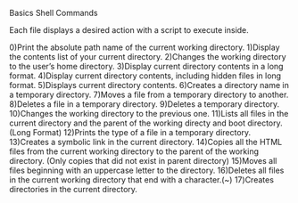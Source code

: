 Basics Shell Commands

Each file displays a desired action with a script to execute inside.

0)Print the absolute path name of the current working directory.
1)Display the contents list of your current directory.
2)Changes the working directory to the user’s home directory.
3)Display current directory contents in a long format.
4)Display current directory contents, including hidden files in long format.
5)Displays current directory contents.
6)Creates a directory name in a temporary directory.
7)Moves a file from a temporary directory to another.
8)Deletes a file in a temporary directory.
9)Deletes a temporary directory.
10)Changes the working directory to the previous one.
11)Lists all files in the current directory and the parent of the working directy and boot directory. (Long Format)
12)Prints the type of a file in a temporary directory.
13)Creates a symbolic link in the current directory.
14)Copies all the HTML files from the current working directory to the parent of the working directory.
   (Only copies that did not exist in parent directory)
15)Moves all files beginning with an uppercase letter to the directory.
16)Deletes all files in the current working directory that end with a character.(~)
17)Creates directories in the current directory.
